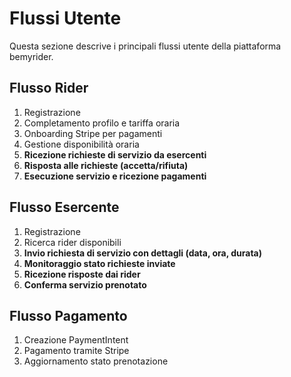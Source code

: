 # Flussi Utente

Questa sezione descrive i principali flussi utente della piattaforma bemyrider.

## Flusso Rider

1. Registrazione
2. Completamento profilo e tariffa oraria
3. Onboarding Stripe per pagamenti
4. Gestione disponibilità oraria
5. **Ricezione richieste di servizio da esercenti**
6. **Risposta alle richieste (accetta/rifiuta)**
7. **Esecuzione servizio e ricezione pagamenti**

## Flusso Esercente

1. Registrazione
2. Ricerca rider disponibili
3. **Invio richiesta di servizio con dettagli (data, ora, durata)**
4. **Monitoraggio stato richieste inviate**
5. **Ricezione risposte dai rider**
6. **Conferma servizio prenotato**

## Flusso Pagamento

1. Creazione PaymentIntent
2. Pagamento tramite Stripe
3. Aggiornamento stato prenotazione
